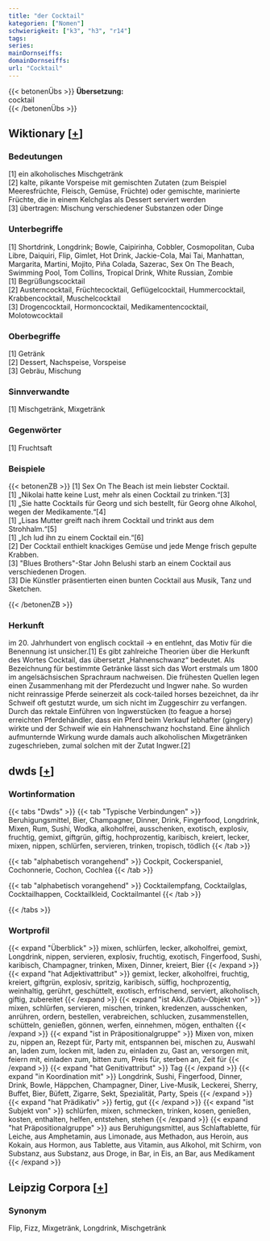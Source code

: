 ```yaml
---
title: "der Cocktail"
kategorien: ["Nomen"]
schwierigkeit: ["k3", "h3", "r14"]
tags:
series:
mainDornseiffs:
domainDornseiffs:
url: "Cocktail"
---
```


{{< betonenÜbs >}}
**Übersetzung:**  
cocktail  
{{< /betonenÜbs >}}

## Wiktionary [[+](https://de.wiktionary.org/wiki/Cocktail)]

### Bedeutungen
[1] ein alkoholisches Mischgetränk  
[2] kalte, pikante Vorspeise mit gemischten Zutaten (zum Beispiel Meeresfrüchte, Fleisch, Gemüse, Früchte) oder gemischte, marinierte Früchte, die in einem Kelchglas als Dessert serviert werden  
[3] übertragen: Mischung verschiedener Substanzen oder Dinge  

### Unterbegriffe
[1] Shortdrink, Longdrink; Bowle, Caipirinha, Cobbler, Cosmopolitan, Cuba Libre, Daiquiri, Flip, Gimlet, Hot Drink, Jackie-Cola, Mai Tai, Manhattan, Margarita, Martini, Mojito, Piña Colada, Sazerac, Sex On The Beach, Swimming Pool, Tom Collins, Tropical Drink, White Russian, Zombie  
[1] Begrüßungscocktail  
[2] Austerncocktail, Früchtecocktail, Geflügelcocktail, Hummercocktail, Krabbencocktail, Muschelcocktail  
[3] Drogencocktail, Hormoncocktail, Medikamentencocktail, Molotowcocktail  

### Oberbegriffe
[1] Getränk  
[2] Dessert, Nachspeise, Vorspeise  
[3] Gebräu, Mischung  

### Sinnverwandte
[1] Mischgetränk, Mixgetränk  

### Gegenwörter
[1] Fruchtsaft  

### Beispiele
{{< betonenZB >}}
[1] Sex On The Beach ist mein liebster Cocktail.  
[1] „Nikolai hatte keine Lust, mehr als einen Cocktail zu trinken.“[3]  
[1] „Sie hatte Cocktails für Georg und sich bestellt, für Georg ohne Alkohol, wegen der Medikamente.“[4]  
[1] „Lisas Mutter greift nach ihrem Cocktail und trinkt aus dem Strohhalm.“[5]  
[1] „Ich lud ihn zu einem Cocktail ein.“[6]  
[2] Der Cocktail enthielt knackiges Gemüse und jede Menge frisch gepulte Krabben.  
[3] "Blues Brothers"-Star John Belushi starb an einem Cocktail aus verschiedenen Drogen.  
[3] Die Künstler präsentierten einen bunten Cocktail aus Musik, Tanz und Sketchen.  

{{< /betonenZB >}}
### Herkunft
im 20. Jahrhundert von englisch cocktail → en entlehnt, das Motiv für die Benennung ist unsicher.[1] Es gibt zahlreiche Theorien über die Herkunft des Wortes Cocktail, das übersetzt „Hahnenschwanz“ bedeutet. Als Bezeichnung für bestimmte Getränke lässt sich das Wort erstmals um 1800 im angelsächsischen Sprachraum nachweisen. Die frühesten Quellen legen einen Zusammenhang mit der Pferdezucht und Ingwer nahe. So wurden nicht reinrassige Pferde seinerzeit als cock-tailed horses bezeichnet, da ihr Schweif oft gestutzt wurde, um sich nicht im Zuggeschirr zu verfangen. Durch das rektale Einführen von Ingwerstücken (to feague a horse) erreichten Pferdehändler, dass ein Pferd beim Verkauf lebhafter (gingery) wirkte und der Schweif wie ein Hahnenschwanz hochstand. Eine ähnlich aufmunternde Wirkung wurde damals auch alkoholischen Mixgetränken zugeschrieben, zumal solchen mit der Zutat Ingwer.[2]  



## dwds [[+](https://www.dwds.de/wb/Cocktail)]

### Wortinformation
{{< tabs "Dwds" >}}
{{< tab "Typische Verbindungen" >}}
Beruhigungsmittel, Bier, Champagner, Dinner, Drink, Fingerfood, Longdrink, Mixen, Rum, Sushi, Wodka, alkoholfrei, ausschenken, exotisch, explosiv, fruchtig, gemixt, giftgrün, giftig, hochprozentig, karibisch, kreiert, lecker, mixen, nippen, schlürfen, servieren, trinken, tropisch, tödlich
{{< /tab >}}

{{< tab "alphabetisch vorangehend" >}}
Cockpit, Cockerspaniel, Cochonnerie, Cochon, Cochlea
{{< /tab >}}

{{< tab "alphabetisch vorangehend" >}}
Cocktailempfang, Cocktailglas, Cocktailhappen, Cocktailkleid, Cocktailmantel
{{< /tab >}}

{{< /tabs >}}

### Wortprofil
{{< expand "Überblick" >}} mixen, schlürfen, lecker, alkoholfrei, gemixt, Longdrink, nippen, servieren, explosiv, fruchtig, exotisch, Fingerfood, Sushi, karibisch, Champagner, trinken, Mixen, Dinner, kreiert, Bier {{< /expand >}}
{{< expand "hat Adjektivattribut" >}} gemixt, lecker, alkoholfrei, fruchtig, kreiert, giftgrün, explosiv, spritzig, karibisch, süffig, hochprozentig, weinhaltig, gerührt, geschüttelt, exotisch, erfrischend, serviert, alkoholisch, giftig, zubereitet {{< /expand >}}
{{< expand "ist Akk./Dativ-Objekt von" >}} mixen, schlürfen, servieren, mischen, trinken, kredenzen, ausschenken, anrühren, ordern, bestellen, verabreichen, schlucken, zusammenstellen, schütteln, genießen, gönnen, werfen, einnehmen, mögen, enthalten {{< /expand >}}
{{< expand "ist in Präpositionalgruppe" >}} Mixen von, mixen zu, nippen an, Rezept für, Party mit, entspannen bei, mischen zu, Auswahl an, laden zum, locken mit, laden zu, einladen zu, Gast an, versorgen mit, feiern mit, einladen zum, bitten zum, Preis für, sterben an, Zeit für {{< /expand >}}
{{< expand "hat Genitivattribut" >}} Tag {{< /expand >}}
{{< expand "in Koordination mit" >}} Longdrink, Sushi, Fingerfood, Dinner, Drink, Bowle, Häppchen, Champagner, Diner, Live-Musik, Leckerei, Sherry, Buffet, Bier, Büfett, Zigarre, Sekt, Spezialität, Party, Speis {{< /expand >}}
{{< expand "hat Prädikativ" >}} fertig, gut {{< /expand >}}
{{< expand "ist Subjekt von" >}} schlürfen, mixen, schmecken, trinken, kosen, genießen, kosten, enthalten, helfen, entstehen, stehen {{< /expand >}}
{{< expand "hat Präpositionalgruppe" >}} aus Beruhigungsmittel, aus Schlaftablette, für Leiche, aus Amphetamin, aus Limonade, aus Methadon, aus Heroin, aus Kokain, aus Hormon, aus Tablette, aus Vitamin, aus Alkohol, mit Schirm, von Substanz, aus Substanz, aus Droge, in Bar, in Eis, an Bar, aus Medikament {{< /expand >}}

## Leipzig Corpora [[+](https://corpora.uni-leipzig.de/en/res?word=Cocktail&corpusId=deu_newscrawl-public_2018)]


### Synonym
Flip, Fizz, Mixgetränk, Longdrink, Mischgetränk

